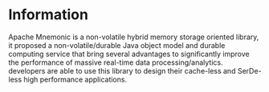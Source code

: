 # Information
Apache Mnemonic is a non-volatile hybrid memory storage oriented library, it proposed a non-volatile/durable Java object model and durable computing service that bring several advantages to significantly improve the performance of massive real-time data processing/analytics. developers are able to use this library to design their cache-less and SerDe-less high performance applications.
